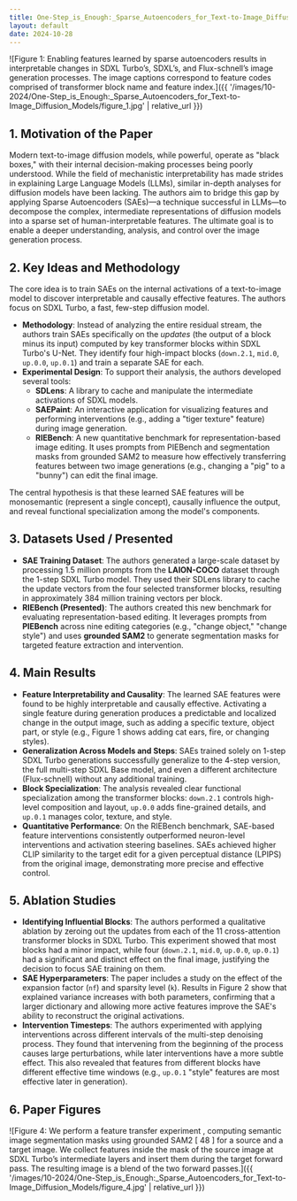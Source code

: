 ```yaml
---
title: One-Step_is_Enough:_Sparse_Autoencoders_for_Text-to-Image_Diffusion_Models
layout: default
date: 2024-10-28
---
```

![Figure 1: Enabling features learned by sparse autoencoders results in interpretable changes in SDXL Turbo’s, SDXL’s, and Flux-schnell’s image generation processes. The image captions correspond to feature codes comprised of transformer block name and feature index.]({{ '/images/10-2024/One-Step_is_Enough:_Sparse_Autoencoders_for_Text-to-Image_Diffusion_Models/figure_1.jpg' | relative_url }})
## 1. Motivation of the Paper
Modern text-to-image diffusion models, while powerful, operate as "black boxes," with their internal decision-making processes being poorly understood. While the field of mechanistic interpretability has made strides in explaining Large Language Models (LLMs), similar in-depth analyses for diffusion models have been lacking. The authors aim to bridge this gap by applying Sparse Autoencoders (SAEs)—a technique successful in LLMs—to decompose the complex, intermediate representations of diffusion models into a sparse set of human-interpretable features. The ultimate goal is to enable a deeper understanding, analysis, and control over the image generation process.

## 2. Key Ideas and Methodology
The core idea is to train SAEs on the internal activations of a text-to-image model to discover interpretable and causally effective features. The authors focus on SDXL Turbo, a fast, few-step diffusion model.

- **Methodology**: Instead of analyzing the entire residual stream, the authors train SAEs specifically on the *updates* (the output of a block minus its input) computed by key transformer blocks within SDXL Turbo's U-Net. They identify four high-impact blocks (`down.2.1`, `mid.0`, `up.0.0`, `up.0.1`) and train a separate SAE for each.
- **Experimental Design**: To support their analysis, the authors developed several tools:
    - **SDLens**: A library to cache and manipulate the intermediate activations of SDXL models.
    - **SAEPaint**: An interactive application for visualizing features and performing interventions (e.g., adding a "tiger texture" feature) during image generation.
    - **RIEBench**: A new quantitative benchmark for representation-based image editing. It uses prompts from PIEBench and segmentation masks from grounded SAM2 to measure how effectively transferring features between two image generations (e.g., changing a "pig" to a "bunny") can edit the final image.

The central hypothesis is that these learned SAE features will be monosemantic (represent a single concept), causally influence the output, and reveal functional specialization among the model's components.

## 3. Datasets Used / Presented
- **SAE Training Dataset**: The authors generated a large-scale dataset by processing 1.5 million prompts from the **LAION-COCO** dataset through the 1-step SDXL Turbo model. They used their SDLens library to cache the update vectors from the four selected transformer blocks, resulting in approximately 384 million training vectors per block.
- **RIEBench (Presented)**: The authors created this new benchmark for evaluating representation-based editing. It leverages prompts from **PIEBench** across nine editing categories (e.g., "change object," "change style") and uses **grounded SAM2** to generate segmentation masks for targeted feature extraction and intervention.

## 4. Main Results
- **Feature Interpretability and Causality**: The learned SAE features were found to be highly interpretable and causally effective. Activating a single feature during generation produces a predictable and localized change in the output image, such as adding a specific texture, object part, or style (e.g., Figure 1 shows adding cat ears, fire, or changing styles).
- **Generalization Across Models and Steps**: SAEs trained solely on 1-step SDXL Turbo generations successfully generalize to the 4-step version, the full multi-step SDXL Base model, and even a different architecture (Flux-schnell) without any additional training.
- **Block Specialization**: The analysis revealed clear functional specialization among the transformer blocks: `down.2.1` controls high-level composition and layout, `up.0.0` adds fine-grained details, and `up.0.1` manages color, texture, and style.
- **Quantitative Performance**: On the RIEBench benchmark, SAE-based feature interventions consistently outperformed neuron-level interventions and activation steering baselines. SAEs achieved higher CLIP similarity to the target edit for a given perceptual distance (LPIPS) from the original image, demonstrating more precise and effective control.

## 5. Ablation Studies
- **Identifying Influential Blocks**: The authors performed a qualitative ablation by zeroing out the updates from each of the 11 cross-attention transformer blocks in SDXL Turbo. This experiment showed that most blocks had a minor impact, while four (`down.2.1`, `mid.0`, `up.0.0`, `up.0.1`) had a significant and distinct effect on the final image, justifying the decision to focus SAE training on them.
- **SAE Hyperparameters**: The paper includes a study on the effect of the expansion factor (`nf`) and sparsity level (`k`). Results in Figure 2 show that explained variance increases with both parameters, confirming that a larger dictionary and allowing more active features improve the SAE's ability to reconstruct the original activations.
- **Intervention Timesteps**: The authors experimented with applying interventions across different intervals of the multi-step denoising process. They found that intervening from the beginning of the process causes large perturbations, while later interventions have a more subtle effect. This also revealed that features from different blocks have different effective time windows (e.g., `up.0.1` "style" features are most effective later in generation).

## 6. Paper Figures
![Figure 4: We perform a feature transfer experiment , computing semantic image segmentation masks using grounded SAM2 [ 48 ] for a source and a target image. We collect features inside the mask of the source image at SDXL Turbo’s intermediate layers and insert them during the target forward pass. The resulting image is a blend of the two forward passes.]({{ '/images/10-2024/One-Step_is_Enough:_Sparse_Autoencoders_for_Text-to-Image_Diffusion_Models/figure_4.jpg' | relative_url }})
